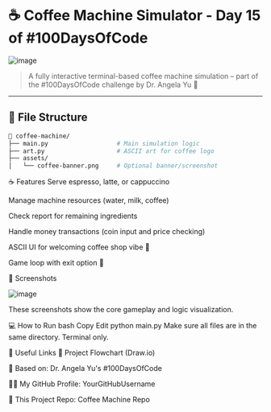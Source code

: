 # ☕ Coffee Machine Simulator - Day 15 of #100DaysOfCode

![image](https://github.com/user-attachments/assets/2e1cec3e-6a6c-4cca-b8e6-71e2a217eccc)

> A fully interactive terminal-based coffee machine simulation – part of the #100DaysOfCode challenge by Dr. Angela Yu 🚀

---

## 📂 File Structure

```bash
📁 coffee-machine/
├── main.py                   # Main simulation logic
├── art.py                    # ASCII art for coffee logo
├── assets/
│   └── coffee-banner.png     # Optional banner/screenshot
```
☕ Features
Serve espresso, latte, or cappuccino

Manage machine resources (water, milk, coffee)

Check report for remaining ingredients

Handle money transactions (coin input and price checking)

ASCII UI for welcoming coffee shop vibe 🎨

Game loop with exit option 🔁


📸 Screenshots

![image](https://github.com/user-attachments/assets/04c78a9f-475a-432e-8ac2-a5373276f687)



These screenshots show the core gameplay and logic visualization.

💻 How to Run
bash
Copy
Edit
python main.py
Make sure all files are in the same directory. Terminal only.

🔗 Useful Links
📘 Project Flowchart (Draw.io)

🧠 Based on: Dr. Angela Yu's #100DaysOfCode

🧑‍💻 My GitHub Profile: YourGitHubUsername

📁 This Project Repo: Coffee Machine Repo

